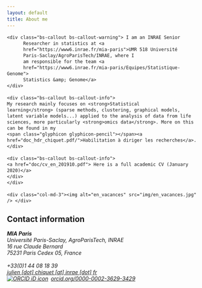 ```yaml
---
layout: default
title: About me
---
```


<div class="row"> 
  <div class="col-md-8">

    <div class="bs-callout bs-callout-warning"> I am an INRAE Senior
    	  Researcher in statistics at <a
    	  href="https://www6.inrae.fr/mia-paris">UMR 518 Université
    	  Paris-Saclay/AgroParisTech/INRAE, where I
    	  am responsible for the team <a
    	  href="https://www6.inrae.fr/mia-paris/Equipes/Statistique-Genome">
    	  Statistics &amp; Genome</a>
    </div>

    <div class="bs-callout bs-callout-info">
    My research mainly focuses on <strong>Statistical
    learning</strong> (sparse methods, clustering, graphical models, latent variable models...) applied to the analysis of data from life
    sciences, more particularly <strong>omics data</strong>. More on this can be found in my
    <span class="glyphicon glyphicon-pencil"></span><a href="doc_hdr_chiquet.pdf/">Habilitation à diriger les recherches</a>.
    </div>

    <div class="bs-callout bs-callout-info">
    <a href="doc/cv_en_201910.pdf"> Here is a full academic CV (January 2020)</a>
    </div>
    </div>

    <div class="col-md-3"><img alt="en_vacances" src="img/en_vacances.jpg" /> </div>
     
</div>

Contact information
-------------------

<div class="row"> 
  <div class="col-md-4">
<address>
  <strong>MIA Paris</strong><br />
  Université Paris-Saclay, AgroParisTech, INRAE<br/>
  16 rue Claude Bernard<br>
  75231 Paris Cedex 05, France <br><br>
  <span class="glyphicon glyphicon-phone"></span> +33(0)1 44 08 18 39 <br>
  <span class="glyphicon glyphicon-envelope"></span> <a href="mailto:julien [dot] chiquet [at] inrae [dot] fr">julien [dot] chiquet [at] inrae [dot] fr</a>
  <div itemscope itemtype="https://schema.org/Person"><a itemprop="sameAs" content="https://orcid.org/0000-0002-3629-3429" href="https://orcid.org/0000-0002-3629-3429" target="orcid.widget" rel="noopener noreferrer" style="vertical-align:top;"><img src="https://orcid.org/sites/default/files/images/orcid_16x16.png" style="width:1em;margin-right:.5em;" alt="ORCID iD icon">orcid.org/0000-0002-3629-3429</a></div>
</address>
</div>

</div>

